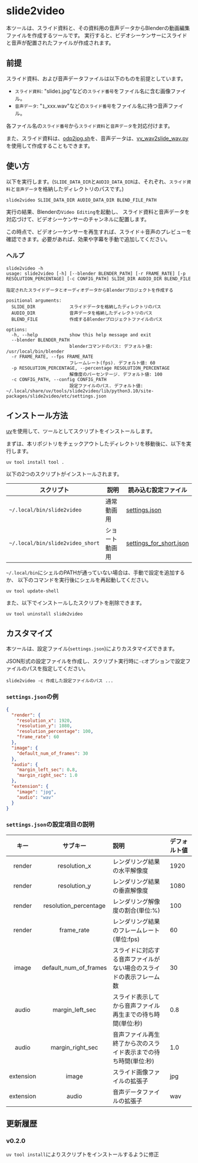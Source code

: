 # slide2video

本ツールは、スライド資料と、その資料用の音声データからBlenderの動画編集ファイルを作成するツールです。
実行すると、ビデオシーケンサーにスライドと音声が配置されたファイルが作成されます。

## 前提

スライド資料、および音声データファイルは以下のものを前提としています。

- `スライド資料`: "slide`1`.jpg"などの`スライド番号`をファイル名に含む画像ファイル。
- `音声データ`: "`1`\_xxx.wav"などの`スライド番号`をファイル名に持つ音声ファイル。

各ファイル名の`スライド番号`から`スライド資料`と`音声データ`を対応付けます。

また、スライド資料は、[odp2jpg.sh](https://github.com/kantas-spike/odp2jpg.sh)を、音声データは、[vv_wav2slide_wav.py](https://github.com/kantas-spike/vv_wav2slide_wav.py)を使用して作成することもできます。

## 使い方

以下を実行します。(`SLIDE_DATA_DIR`と`AUDIO_DATA_DIR`は、それぞれ、`スライド資料`と`音声データ`を格納したディレクトリのパスです。)

```shell
slide2video SLIDE_DATA_DIR AUDIO_DATA_DIR BLEND_FILE_PATH
```

実行の結果、Blenderの`Video Editing`を起動し、
スライド資料と音声データを対応づけて、ビデオシーケンサーのチャンネルに配置します。

この時点で、ビデオシーケンサーを再生すれば、スライド＋音声のプレビューを確認できます。必要があれば、効果や字幕を手動で追加してください。

### ヘルプ

```shell
slide2video -h
usage: slide2video [-h] [--blender BLENDER_PATH] [-r FRAME_RATE] [-p RESOLUTION_PERCENTAGE] [-c CONFIG_PATH] SLIDE_DIR AUDIO_DIR BLEND_FILE

指定されたスライドデータとオーディオデータからBlenderプロジェクトを作成する

positional arguments:
  SLIDE_DIR             スライドデータを格納したディレクトリのパス
  AUDIO_DIR             音声データを格納したディレクトリのパス
  BLEND_FILE            作成するBlenderプロジェクトファイルのパス

options:
  -h, --help            show this help message and exit
  --blender BLENDER_PATH
                        blenderコマンドのパス: デフォルト値: /usr/local/bin/blender
  -r FRAME_RATE, --fps FRAME_RATE
                        フレームレート(fps). デフォルト値: 60
  -p RESOLUTION_PERCENTAGE, --percentage RESOLUTION_PERCENTAGE
                        解像度のパーセンテージ. デフォルト値: 100
  -c CONFIG_PATH, --config CONFIG_PATH
                        設定ファイルのパス. デフォルト値: ~/.local/share/uv/tools/slide2video/lib/python3.10/site-packages/slide2video/etc/settings.json
```

## インストール方法

[uv](https://docs.astral.sh/uv/)を使用して、ツールとしてスクリプトをインストールします。

まずは、本リポジトリをチェックアウトしたディレクトリを移動後に、以下を実行します。

```shell
uv tool install tool .
```

以下の2つのスクリプトがインストールされます。

| スクリプト                       | 説明           | 読み込む設定ファイル                                                     |
| -------------------------------- | -------------- | ------------------------------------------------------------------------ |
| `~/.local/bin/slide2video`       | 通常動画用     | [settings.json](./src/slide2video/etc/settings.json)                     |
| `~/.local/bin/slide2video_short` | ショート動画用 | [settings_for_short.json](./src/slide2video/etc/settings_for_short.json) |

`~/.local/bin`にシェルのPATHが通っていない場合は、手動で設定を追加するか、
以下のコマンドを実行後にシェルを再起動してください。

```shell
uv tool update-shell
```

また、以下でインストールしたスクリプトを削除できます。

```shell
uv tool uninstall slide2video
```

## カスタマイズ

本ツールは、設定ファイル(`settings.json`)によりカスタマイズできます。

JSON形式の設定ファイルを作成し、スクリプト実行時に`-c`オプションで設定ファイルのパスを指定してください。

```shell
slide2video -c 作成した設定ファイルのパス ...
```

### `settings.json`の例

```json
{
  "render": {
    "resolution_x": 1920,
    "resolution_y": 1080,
    "resolution_percentage": 100,
    "frame_rate": 60
  },
  "image": {
    "default_num_of_frames": 30
  },
  "audio": {
    "margin_left_sec": 0.8,
    "margin_right_sec": 1.0
  },
  "extension": {
    "image": "jpg",
    "audio": "wav"
  }
}
```

### `settings.json`の設定項目の説明

|   キー    |       サブキー        | 説明                                                               | デフォルト値 |
| :-------: | :-------------------: | :----------------------------------------------------------------- | :----------- |
|  render   |     resolution_x      | レンダリング結果の水平解像度                                       | 1920         |
|  render   |     resolution_y      | レンダリング結果の垂直解像度                                       | 1080         |
|  render   | resolution_percentage | レンダリング解像度の割合(単位:%)                                   | 100          |
|  render   |      frame_rate       | レンダリング結果のフレームレート(単位:fps)                         | 60           |
|   image   | default_num_of_frames | スライドに対応する音声ファイルがない場合のスライドの表示フレーム数 | 30           |
|   audio   |    margin_left_sec    | スライド表示してから音声ファイル再生までの待ち時間(単位:秒)        | 0.8          |
|   audio   |   margin_right_sec    | 音声ファイル再生終了から次のスライド表示までの待ち時間(単位:秒)    | 1.0          |
| extension |         image         | スライド画像ファイルの拡張子                                       | jpg          |
| extension |         audio         | 音声データファイルの拡張子                                         | wav          |

## 更新履歴

### v0.2.0

`uv tool install`によりスクリプトをインストールするように修正
